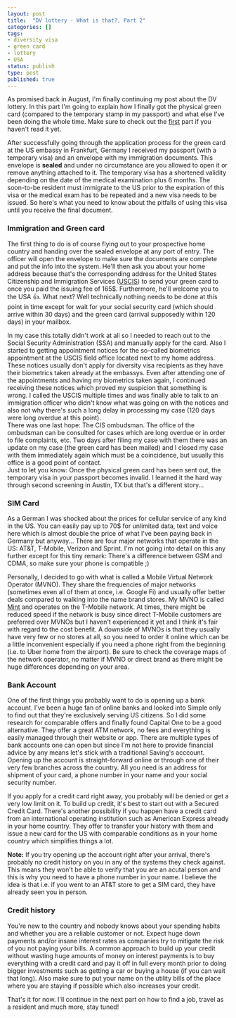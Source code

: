 ```yaml
---
layout: post
title:  "DV lottery - What is that?, Part 2"
categories: []
tags:
- diversity visa
- green card
- lottery
- USA
status: publish
type: post
published: true
---
```

As promised back in August, I'm finally continuing my post about the DV lottery. In this part I'm going to explain how I finally got the physical green card (compared to the temporary stamp in my passport) and what else I've been doing the whole time. Make sure to check out the [first][first-part] part if you haven't read it yet.

After successfully going through the application process for the green card at the US embassy in Frankfurt, Germany I received my passport (with a temporary visa) and an envelope with my immigration documents. This envelope is __sealed__ and under no circumstance are you allowed to open it or remove anything attached to it. The temporary visa has a shortened validity depending on the date of the medical examination plus 6 months. The soon-to-be resident must immigrate to the US prior to the expiration of this visa or the medical exam has to be repeated and a new visa needs to be issued. So here's what you need to know about the pitfalls of using this visa until you receive the final document.

### Immigration and Green card
The first thing to do is of course flying out to your prospective home country and handing over the sealed envelope at any port of entry. The officer will open the envelope to make sure the documents are complete and put the info into the system. He'll then ask you about your home address because that's the corresponding address for the United States Citizenship and Immigration Services ([USCIS][uscis]) to send your green card to once you paid the issuing fee of 165$. Furthermore, he'll welcome you to the USA :+1:. What next? Well technically nothing needs to be done at this point in time except for wait for your social security card (which should arrive within 30 days) and the green card (arrival supposedly within 120 days) in your mailbox. 
<!--more-->
In my case this totally didn't work at all so I needed to reach out to the Social Security Administration (SSA) and manually apply for the card. Also I started to getting appointment notices for the so-called biometrics appointment at the USCIS field office located next to my home address. These notices usually don't apply for diversity visa recipients as they have their biometrics taken already at the embassys. Even after attending one of the appointments and having my biometrics taken again, I continued receiving these notices which proved my suspicion that something is wrong. I called the USCIS multiple times and was finally able to talk to an immigration officer who didn't know what was going on with the notices and also not why there's such a long delay in processing my case (120 days were long overdue at this point).  
There was one last hope: The CIS ombudsman. The office of the ombudsman can be consulted for cases which are long overdue or in order to file complaints, etc. Two days after filing my case with them there was an update on my case (the green card has been mailed) and I closed my case with them immediately again which must be a coincidence, but usually this office is a good point of contact.  
Just to let you know: Once the physical green card has been sent out, the temporary visa in your passport becomes invalid. I learned it the hard way through second screening in Austin, TX but that's a different story...

### SIM Card
As a German I was shocked about the prices for cellular service of any kind in the US. You can easily pay up to 70$ for unlimited data, text and voice here which is almost double the price of what I've been paying back in Germany but anyway...
There are four major networks that operate in the US: AT&T, T-Mobile, Verizon and Sprint.
I'm not going into detail on this any further except for this tiny remark: There's a difference between GSM and CDMA, so make sure your phone is compatible ;) 

Personally, I decided to go with what is called a Mobile Virtual Network Operator (MVNO). They share the frequencies of major networks (sometimes even all of them at once, i.e. Google Fi) and usually offer better deals compared to walking into the name brand stores. My MVNO is called [Mint][mintsim] and operates on the T-Mobile network. At times, there might be reduced speed if the network is busy since direct T-Mobile customers are preferred over MVNOs but I haven't experienced it yet and I think it's fair with regard to the cost benefit. A downside of MVNOs is that they usually have very few or no stores at all, so you need to order it online which can be a little inconvenient especially if you need a phone right from the beginning (i.e. to Uber home from the airport). Be sure to check the coverage maps of the network operator, no matter if MVNO or direct brand as there might be huge differences depending on your area.

### Bank Account
One of the first things you probably want to do is opening up a bank account. I've been a huge fan of online banks and looked into Simple only to find out that they're exclusively serving US citizens. So I did some research for comparable offers and finally found Capital One to be a good alternative. They offer a great ATM network, no fees and everything is easily managed through their website or app. There are multiple types of bank accounts one can open but since I'm not here to provide financial advice by any means let's stick with a traditional Saving's acccount. Opening up the account is straight-forward online or through one of their very few branches across the country. All you need is an address for shipment of your card, a phone number in your name and your social security number. 

If you apply for a credit card right away, you probably will be denied or get a very low limit on it. To build up credit, it's best to start out with a Secured Credit Card. There's another possibility if you happen have a credit card from an international operating institution such as American Express already in your home country. They offer to transfer your history with them and issue a new card for the US with comparable conditions as in your home country which simplifies things a lot.

**Note:** If you try opening up the account right after your arrival, there's probably no credit history on you in any of the systems they check against. This means they won't be able to verify that you are an acutal person and this is why you need to have a phone number in your name. I believe the idea is that i.e. if you went to an AT&T store to get a SIM card, they have already seen you in person.

### Credit history
You're new to the country and nobody knows about your spending habits and whether you are a reliable customer or not. Expect huge down payments and/or insane interest rates as companies try to mitigate the risk of you not paying your bills. A common approach to build up your credit without wasting huge amounts of money on interest payments is to buy everything with a credit card and pay it off in full every month prior to doing bigger investments such as getting a car or buying a house (if you can wait that long). Also make sure to put your name on the utility bills of the place where you are staying if possible which also increases your credit.

That's it for now. I'll continue in the next part on how to find a job, travel as a resident and much more, stay tuned!

[first-part]: /blog/dv-lottery-part-1
[uscis]: https://www.uscis.gov/
[mintsim]: https://www.mintmobile.com/
